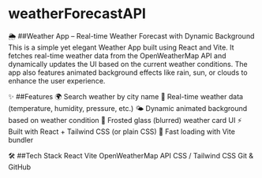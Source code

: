 # weatherForecastAPI
🌦️ ##Weather App – Real-time Weather Forecast with Dynamic Background
This is a simple yet elegant Weather App built using React and Vite.
It fetches real-time weather data from the OpenWeatherMap API and dynamically updates the UI based on the current weather conditions. The app also features animated background effects like rain, sun, or clouds to enhance the user experience.

✨ ##Features
🌍 Search weather by city name
📡 Real-time weather data (temperature, humidity, pressure, etc.)
🌤️ Dynamic animated background based on weather condition
💎 Frosted glass (blurred) weather card UI
⚡ Built with React + Tailwind CSS (or plain CSS)
🚀 Fast loading with Vite bundler

🛠️ ##Tech Stack
React
Vite
OpenWeatherMap API
CSS / Tailwind CSS
Git & GitHub
